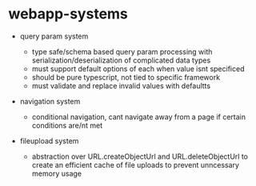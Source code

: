 # webapp-systems

- query param system
  - type safe/schema based query param processing with serialization/deserialization of complicated data types
  - must support default options of each when value isnt specificed
  - should be pure typescript, not tied to specific framework
  - must validate and replace invalid values with defaultts

- navigation system
  - conditional navigation, cant navigate away from a page if certain conditions are/nt met

- fileupload system
  - abstraction over URL.createObjectUrl and URL.deleteObjectUrl to create an efficient cache of file uploads to prevent unncessary memory usage

